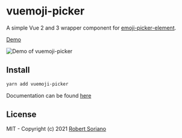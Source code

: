 # vuemoji-picker

A simple Vue 2 and 3 wrapper component for [emoji-picker-element](https://github.com/nolanlawson/emoji-picker-element).

[Demo](https://wobsoriano.github.io/vuemoji-picker/)

![Demo of vuemoji-picker](https://i.imgur.com/6CcJxLW.gif)

## Install

```bash
yarn add vuemoji-picker
```

Documentation can be found [here](https://github.com/wobsoriano/vuemoji-picker/tree/master/packages/lib#readme)

## License
MIT - Copyright (c) 2021 [Robert Soriano](https://github.com/wobsoriano)